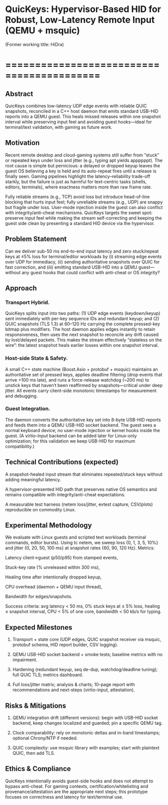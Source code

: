 # QuicKeys: Hypervisor-Based HID for Robust, Low-Latency Remote Input (QEMU + msquic)

(Former working title: HiDra)

# ==========================================
## Abstract
QuicKeys combines low-latency UDP edge events with reliable QUIC snapshots, reconciled in a C++ host daemon that emits standard USB-HID reports into a QEMU guest. This heals missed releases within one snapshot interval while preserving input feel and avoiding guest hooks—ideal for terminal/text validation, with gaming as future work.

## Motivation

Recent remote desktop and cloud-gaming systems still suffer from “stuck” or repeated keys under loss and jitter (e.g.,
typing apt yields appppppt). The root cause is simple but pernicious: a delayed or dropped keyup leaves the guest OS
believing a key is held and its auto-repeat fires until a release is finally seen. Gaming pipelines highlight the
latency–reliability trade-off starkly, but the failure is just as harmful for text-centric tasks (shells, editors,
terminals), where exactness matters more than raw frame rate.

Fully reliable streams (e.g., TCP) avoid loss but introduce head-of-line blocking that hurts input feel; fully
unreliable streams (e.g., UDP) are snappy but fragile under loss. User-mode injection inside the guest can also conflict
with integrity/anti-cheat mechanisms. QuicKeys targets the sweet spot: preserve input feel while making the stream
self-correcting and keeping the guest side clean by presenting a standard HID device via the hypervisor.

## Problem Statement

Can we deliver sub-50 ms end-to-end input latency and zero stuck/repeat keys at ≤5% loss for terminal/editor workloads
by (i) streaming edge events over UDP for immediacy, (ii) sending authoritative snapshots over QUIC for fast correction,
and (iii) emitting standard USB-HID into a QEMU guest—without any guest hooks that could conflict with anti-cheat or OS
integrity?

## Approach

### Transport Hybrid.

QuicKeys splits input into two paths: (1) UDP edge events (keydown/keyup) sent immediately with per-key sequence IDs and
redundant keyup; and (2) QUIC snapshots (TLS 1.3) at 60–120 Hz carrying the complete pressed-key bitmap plus modifiers.
The host daemon applies edges instantly to retain responsiveness, then uses the next snapshot to reconcile any drift
caused by lost/delayed packets. This makes the stream effectively “stateless on the wire”: the latest snapshot heals
earlier losses within one snapshot interval.

### Host-side State & Safety.

A small C++ state machine (Boost.Asio + protobuf + msquic) maintains an authoritative set of pressed keys, applies
deadline filtering (drop events that arrive >100 ms late), and runs a force-release watchdog (~200 ms) to unstick keys
that haven’t been reaffirmed by snapshots—critical under deep jitter. All events carry client-side monotonic timestamps
for measurement and debugging.

### Guest Integration.

The daemon converts the authoritative key set into 8-byte USB-HID reports and feeds them into a QEMU USB-HID socket
backend. The guest sees a normal keyboard device; no user-mode injection or kernel hooks inside the guest. (A
virtio-input backend can be added later for Linux-only optimization; for this validation we keep USB-HID for maximum
compatibility.)

## Technical Contributions (expected)

A snapshot-healed input stream that eliminates repeated/stuck keys without adding meaningful latency.

A hypervisor-presented HID path that preserves native OS semantics and remains compatible with integrity/anti-cheat
expectations.

A measurable test harness (netem loss/jitter, evtest capture, CSV/plots) reproducible on commodity Linux.

## Experimental Methodology

We evaluate with Linux guests and scripted text workloads (terminal commands, editor bursts). Using tc netem, we sweep
loss {0, 1, 3, 5, 10%} and jitter {0, 20, 50, 100 ms} at snapshot rates {60, 90, 120 Hz}. Metrics:

Latency client→guest (p50/p95) from stamped events,

Stuck-key rate (% unreleased within 300 ms),

Healing time after intentionally dropped keyup,

CPU overhead (daemon + QEMU input thread),

Bandwidth for edges/snapshots.

Success criteria: avg latency < 50 ms, 0% stuck keys at ≤ 5% loss, healing ≤ snapshot interval, CPU < 5% of one core,
bandwidth < 50 kb/s for typing.

## Expected Milestones

1. Transport + state core (UDP edges, QUIC snapshot receiver via msquic, protobuf schema, HID report builder, CSV
   logging).

2. QEMU USB-HID socket backend + smoke tests; baseline metrics with no impairment.

3. Hardening (redundant keyup, seq de-dup, watchdog/deadline tuning); full QUIC TLS; metrics dashboard.

4. Full loss/jitter matrix; analysis & charts; 10-page report with recommendations and next-steps (virtio-input,
   attestation).

## Risks & Mitigations

1. QEMU integration drift (different versions): begin with USB-HID socket backend, keep changes localized and guarded;
   pin a specific QEMU tag.

2. Clock comparability: rely on monotonic deltas and in-band timestamps; optional Chrony/NTP if needed.

3. QUIC complexity: use msquic library with examples; start with plaintext QUIC, then add TLS.

## Ethics & Compliance

QuicKeys intentionally avoids guest-side hooks and does not attempt to bypass anti-cheat. For gaming contexts,
certification/whitelisting and provenance/attestation are the appropriate next steps; this prototype focuses on
correctness and latency for text/terminal use.